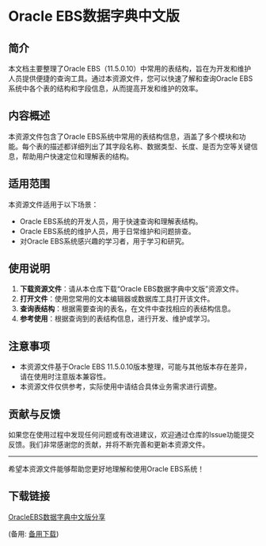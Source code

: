 # Oracle EBS数据字典中文版

## 简介
本文档主要整理了Oracle EBS（11.5.0.10）中常用的表结构，旨在为开发和维护人员提供便捷的查询工具。通过本资源文件，您可以快速了解和查询Oracle EBS系统中各个表的结构和字段信息，从而提高开发和维护的效率。

## 内容概述
本资源文件包含了Oracle EBS系统中常用的表结构信息，涵盖了多个模块和功能。每个表的描述都详细列出了其字段名称、数据类型、长度、是否为空等关键信息，帮助用户快速定位和理解表的结构。

## 适用范围
本资源文件适用于以下场景：
- Oracle EBS系统的开发人员，用于快速查询和理解表结构。
- Oracle EBS系统的维护人员，用于日常维护和问题排查。
- 对Oracle EBS系统感兴趣的学习者，用于学习和研究。

## 使用说明
1. **下载资源文件**：请从本仓库下载“Oracle EBS数据字典中文版”资源文件。
2. **打开文件**：使用您常用的文本编辑器或数据库工具打开该文件。
3. **查询表结构**：根据需要查询的表名，在文件中查找相应的表结构信息。
4. **参考使用**：根据查询到的表结构信息，进行开发、维护或学习。

## 注意事项
- 本资源文件基于Oracle EBS 11.5.0.10版本整理，可能与其他版本存在差异，请在使用时注意版本兼容性。
- 本资源文件仅供参考，实际使用中请结合具体业务需求进行调整。

## 贡献与反馈
如果您在使用过程中发现任何问题或有改进建议，欢迎通过仓库的Issue功能提交反馈。我们非常感谢您的贡献，并将不断完善和更新本资源文件。

---

希望本资源文件能够帮助您更好地理解和使用Oracle EBS系统！

## 下载链接
[OracleEBS数据字典中文版分享](https://pan.quark.cn/s/27311e23e954) 

(备用: [备用下载](https://pan.baidu.com/s/1SonRNlSZC83_457FQVZ38Q?pwd=1234))
